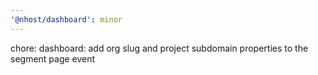 ```yaml
---
'@nhost/dashboard': minor
---
```


chore: dashboard: add org slug and project subdomain properties to the segment page event
